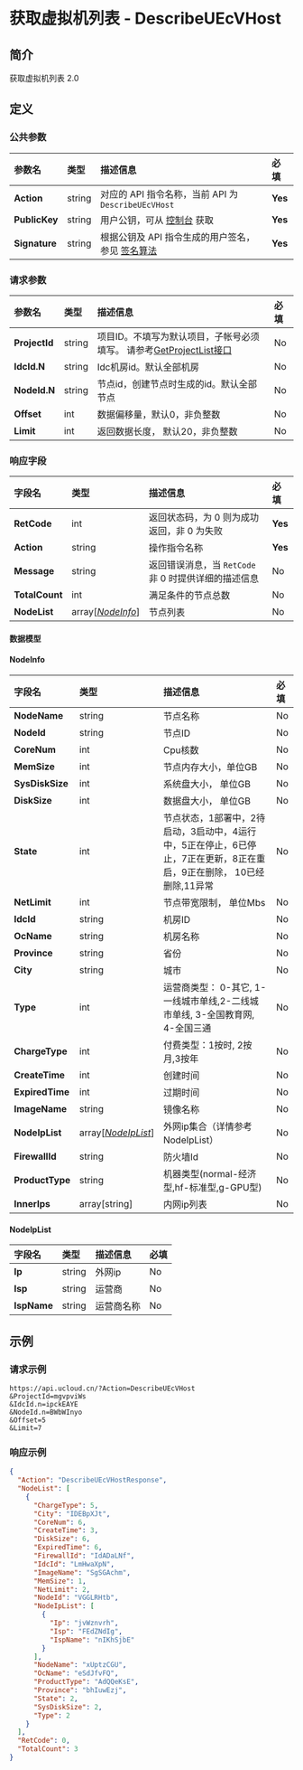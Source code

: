 # 获取虚拟机列表 - DescribeUEcVHost

## 简介

获取虚拟机列表 2.0









## 定义

### 公共参数

| 参数名 | 类型 | 描述信息 | 必填 |
|:---|:---|:---|:---|
| **Action**     | string  | 对应的 API 指令名称，当前 API 为 `DescribeUEcVHost`                        | **Yes** |
| **PublicKey**  | string  | 用户公钥，可从 [控制台](https://console.ucloud.cn/uapi/apikey) 获取                                             | **Yes** |
| **Signature**  | string  | 根据公钥及 API 指令生成的用户签名，参见 [签名算法](api/summary/signature.md)  | **Yes** |

### 请求参数

| 参数名 | 类型 | 描述信息 | 必填 |
|:---|:---|:---|:---|
| **ProjectId** | string | 项目ID。不填写为默认项目，子帐号必须填写。 请参考[GetProjectList接口](https://docs.ucloud.cn/api/summary/get_project_list) |No|
| **IdcId.N** | string | Idc机房id。默认全部机房 |No|
| **NodeId.N** | string | 节点id，创建节点时生成的id。默认全部节点 |No|
| **Offset** | int | 数据偏移量，默认0，非负整数 |No|
| **Limit** | int | 返回数据长度， 默认20，非负整数 |No|

### 响应字段

| 字段名 | 类型 | 描述信息 | 必填 |
|:---|:---|:---|:---|
| **RetCode** | int | 返回状态码，为 0 则为成功返回，非 0 为失败 |**Yes**|
| **Action** | string | 操作指令名称 |**Yes**|
| **Message** | string | 返回错误消息，当 `RetCode` 非 0 时提供详细的描述信息 |No|
| **TotalCount** | int | 满足条件的节点总数 |No|
| **NodeList** | array[[*NodeInfo*](#NodeInfo)] | 节点列表 |No|

#### 数据模型


#### NodeInfo

| 字段名 | 类型 | 描述信息 | 必填 |
|:---|:---|:---|:---|
| **NodeName** | string | 节点名称 |No|
| **NodeId** | string | 节点ID |No|
| **CoreNum** | int | Cpu核数 |No|
| **MemSize** | int | 节点内存大小，单位GB |No|
| **SysDiskSize** | int | 系统盘大小， 单位GB |No|
| **DiskSize** | int | 数据盘大小， 单位GB |No|
| **State** | int | 节点状态，1部署中，2待启动，3启动中，4运行中，5正在停止，6已停止，7正在更新，8正在重启，9正在删除， 10已经删除,11异常 |No|
| **NetLimit** | int | 节点带宽限制， 单位Mbs |No|
| **IdcId** | string | 机房ID |No|
| **OcName** | string | 机房名称 |No|
| **Province** | string | 省份 |No|
| **City** | string | 城市 |No|
| **Type** | int | 运营商类型： 0-其它, 1-一线城市单线,2-二线城市单线, 3-全国教育网, 4-全国三通 |No|
| **ChargeType** | int | 付费类型：1按时, 2按月,3按年 |No|
| **CreateTime** | int | 创建时间 |No|
| **ExpiredTime** | int | 过期时间 |No|
| **ImageName** | string | 镜像名称 |No|
| **NodeIpList** | array[[*NodeIpList*](#NodeIpList)] | 外网ip集合（详情参考NodeIpList） |No|
| **FirewallId** | string | 防火墙Id |No|
| **ProductType** | string | 机器类型(normal-经济型,hf-标准型,g-GPU型) |No|
| **InnerIps** | array[string] | 内网ip列表 |No|

#### NodeIpList

| 字段名 | 类型 | 描述信息 | 必填 |
|:---|:---|:---|:---|
| **Ip** | string | 外网ip |No|
| **Isp** | string | 运营商 |No|
| **IspName** | string | 运营商名称 |No|

## 示例

### 请求示例
    
```
https://api.ucloud.cn/?Action=DescribeUEcVHost
&ProjectId=mgvpviWs
&IdcId.n=ipckEAYE
&NodeId.n=BWbWInyo
&Offset=5
&Limit=7
```

### 响应示例
    
```json
{
  "Action": "DescribeUEcVHostResponse",
  "NodeList": [
    {
      "ChargeType": 5,
      "City": "IDEBpXJt",
      "CoreNum": 6,
      "CreateTime": 3,
      "DiskSize": 6,
      "ExpiredTime": 6,
      "FirewallId": "IdADaLNf",
      "IdcId": "LmHwaXpN",
      "ImageName": "SgSGAchm",
      "MemSize": 1,
      "NetLimit": 2,
      "NodeId": "VGGLRHtb",
      "NodeIpList": [
        {
          "Ip": "jvWznvrh",
          "Isp": "FEdZNdIg",
          "IspName": "nIKhSjbE"
        }
      ],
      "NodeName": "xUptzCGU",
      "OcName": "eSdJfvFQ",
      "ProductType": "AdQQeKsE",
      "Province": "bhIuwEzj",
      "State": 2,
      "SysDiskSize": 2,
      "Type": 2
    }
  ],
  "RetCode": 0,
  "TotalCount": 3
}
```





